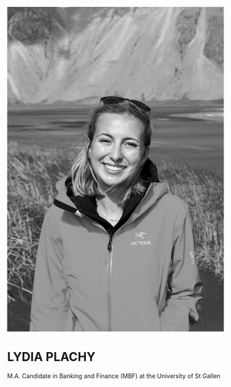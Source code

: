 ![Picture](Photo_Informal.jpeg)

# LYDIA PLACHY

M.A. Candidate in Banking and Finance (MBF) at the University of St Gallen

